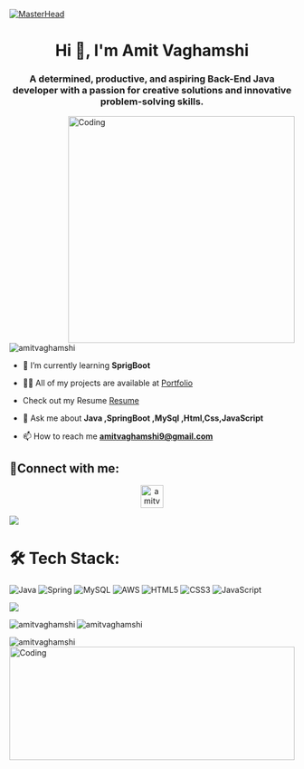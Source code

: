 [![MasterHead](https://digitaledgetech.in/images/New_Banner_02.gif)](https://amitvaghamshi.io)
<h1 align="center">Hi 👋, I'm Amit Vaghamshi</h1>
<h3 align="center">A determined, productive, and aspiring Back-End Java developer with a passion for creative solutions and innovative problem-solving skills.</h3>
<img align="right" alt="Coding" width="400" src="https://hack.codingblocks.com/_nuxt/img/maingif.1646021.gif">

<!-- profile visit section -->
<p align="left"> <img src="https://komarev.com/ghpvc/?username=amitvaghamshi&label=Profile%20views&color=0e75b6&style=flat" alt="amitvaghamshi" /> </p>


<!-- About Me section -->

- 🌱 I’m currently learning **SprigBoot**

- 👨‍💻 All of my projects are available at [Portfolio](https://amitvaghamshi.github.io/)

- Check out my Resume [Resume](https://drive.google.com/file/d/180tKLVCyZoBfH38uJiqa5jXQ1sEL05UR/view?usp=share_link)

- 💬 Ask me about **Java ,SpringBoot ,MySql ,Html,Css,JavaScript**

- 📫 How to reach me **amitvaghamshi9@gmail.com**




<!-- contact section -->
<h2 align="left">📱Connect with me:</h2>
<p align="center">
<a href="https://linkedin.com/in/Amitvaghamshi" target="blank"><img align="center" src="https://raw.githubusercontent.com/rahuldkjain/github-profile-readme-generator/master/src/images/icons/Social/linked-in-alt.svg" alt="amitvaghamshi" height="40" width="40" /></a>
</p>
<img src="https://raw.githubusercontent.com/andreasbm/readme/master/assets/lines/colored.png">




<!-- Language section -->

# 🛠 Tech Stack:
![Java](https://img.shields.io/badge/java-%23ED8B00.svg?style=for-the-badge&logo=java&logoColor=white) ![Spring](https://img.shields.io/badge/spring-%236DB33F.svg?style=for-the-badge&logo=spring&logoColor=white) ![MySQL](https://img.shields.io/badge/mysql-%2300f.svg?style=for-the-badge&logo=mysql&logoColor=white) ![AWS](https://img.shields.io/badge/AWS-%23FF9900.svg?style=for-the-badge&logo=amazon-aws&logoColor=white) ![HTML5](https://img.shields.io/badge/html5-%23E34F26.svg?style=for-the-badge&logo=html5&logoColor=white) ![CSS3](https://img.shields.io/badge/css3-%231572B6.svg?style=for-the-badge&logo=css3&logoColor=white) ![JavaScript](https://img.shields.io/badge/javascript-%23323330.svg?style=for-the-badge&logo=javascript&logoColor=%23F7DF1E)

<img src="https://raw.githubusercontent.com/andreasbm/readme/master/assets/lines/colored.png">





<!-- Bottom 3 statatics -->
<!-- ![Amit's GitHub stats](https://github-readme-stats.vercel.app/api?username=Amitvaghamshi&show_icons=true&theme=dark&count_private=true)

[![GitHub Streak](https://github-readme-streak-stats.herokuapp.com?user=Amitvaghamshi&theme=neon-dark)](https://git.io/streak-stats)

<p><img align="center" src="https://github-readme-stats.vercel.app/api/top-langs?username=amitvaghamshi&show_icons=true&locale=en&layout=compact&theme=dark" alt="amitvaghamshi" /></p>
 -->

<p><img align="left" src="https://github-readme-stats.vercel.app/api/top-langs?username=amitvaghamshi&show_icons=true&locale=en&layout=compact&theme=dark" alt="amitvaghamshi" /></p>

<p>&nbsp;<img align="left" src="https://github-readme-stats.vercel.app/api?username=amitvaghamshi&show_icons=true&locale=en"&theme=dark alt="amitvaghamshi" /></p>

<p><img align="left" src="https://github-readme-streak-stats.herokuapp.com/?user=amitvaghamshi&"&theme=dark alt="amitvaghamshi" /></p>

<!-- <img src="https://raw.githubusercontent.com/andreasbm/readme/master/assets/lines/colored.png">
 -->


<img align="right" alt="Coding" width="100%" height="200px" src="https://i.pinimg.com/originals/13/44/cd/1344cdb8afc60644ab100307da6c3487.gif">

